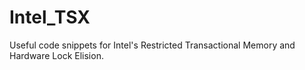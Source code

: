 # Intel_TSX
Useful code snippets for Intel's Restricted Transactional Memory and Hardware Lock Elision.

